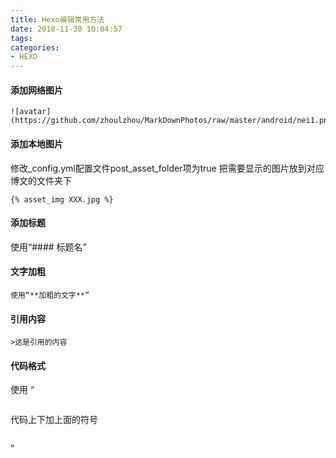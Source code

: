 ```yaml
---
title: Hexo编辑常用方法
date: 2018-11-30 10:04:57
tags:
categories:
- HEXO
---
```

#### 添加网络图片

```
![avatar](https://github.com/zhoulzhou/MarkDownPhotos/raw/master/android/nei1.png)
```

#### 添加本地图片
修改_config.yml配置文件post_asset_folder项为true
把需要显示的图片放到对应博文的文件夹下

```
{% asset_img XXX.jpg %}
```


#### 添加标题
使用“#### 标题名”

#### 文字加粗
```
使用“**加粗的文字**”
```

#### 引用内容

```
>这是引用的内容
```


#### 代码格式
使用 “
```
```
代码上下加上面的符号
```

```
”

